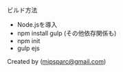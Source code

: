 ビルド方法
- Node.jsを導入
- npm install gulp (その他依存関係も)
- npm init
- gulp ejs

Created by (mipsparc@gmail.com)
